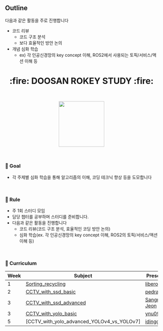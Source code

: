# 

## Outline

다음과 같은 활동을 주로 진행합니다
- 코드 리뷰
  - 코드 구조 분석
  - 보다 효율적인 방안 논의
- 개념 심화 학습
  - ex) 각 인공신경망의 key concept 이해, ROS2에서 사용되는 토픽/서비스/액션 이해 등

<h1 align="center"> :fire: DOOSAN ROKEY STUDY :fire: </h1> 
</br>

<p align="center"> <img src="https://www.thedroidsonroids.com/wp-content/uploads/2016/02/Rx_Logo_M-390x390.png" width="150"> </p>

</br>

### :seedling: Goal

- 각 주제별 심화 학습을 통해 알고리즘의 이해, 코딩 테크닉 향상 등을 도모합니다


</br>

### :herb: Rule

- 주 1회 스터디 모임
- 담당 챕터를 공부하며 스터디를 준비합니다.
- 다음과 같은 활동을 진행합니다
  - 코드 리뷰(코드 구조 분석, 효율적인 코딩 방안 논의)
  - 심화 학습(ex. 각 인공신경망의 key concept 이해, ROS2의 토픽/서비스/액션 이해 등)


</br>

### :deciduous_tree: Curriculum

| Week | Subject                                               | Presenter                                                    |
| ---- | ----------------------------------------------------- | ------------------------------------------------------------ |
| 1    | [Sorting_recycling](ComputerVision/week1.md)                           | [libero0077](https://github.com/libero0077)              |
| 2    | [CCTV_with_ssd_basic](ComputerVision/week2.md)                             | [pedrala](https://github.com/pedrala)              |
| 3    | [CCTV_with_ssd_advanced](ComputerVision/week3_ssd.md)                                  | [Sangmin-Jeon](https://github.com/Sangmin-Jeon)              |
| 3    | [CCTV_with_yolo_basic](ComputerVision/week3_yolo.md)                       | [ynu09](https://github.com/ynu09)                        |
| 5    | [CCTV_with_yolo_advanced_YOLOv4_vs_YOLOv7]                              | [idingg](https://github.com/idingg)                         |
